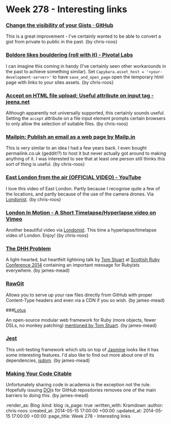 Week 278 - Interesting links
============================

### [Change the visibility of your Gists · GitHub](https://github.com/blog/1837-change-the-visibility-of-your-gists)

This is a great improvement - I've certainly wanted to be able to convert a gist from private to public in the past. {by chris-roos}


### [Boldore likes bouldering (roll with it) - Pivotal Labs](http://pivotallabs.com/boldore-likes-bouldering-roll-with-it/)

I can imagine this coming in handy (I've certainly seen other workarounds in the past to achieve something similar). Set `Capybara.asset_host = '<your-development-server>'` to have `save_and_open_page` open the temporary html page with links to your sites assets. {by chris-roos}


### [Accept on HTML file upload; Useful attribute on input tag - jeena.net](https://jeena.net/posts/98)

Although apparently not universally supported, this certainly sounds useful. Setting the `accept` attribute on a file input element prompts certain browsers to only allow the selection of suitable files. {by chris-roos}


### [Mailpin: Publish an email as a web page by Mailp.in](http://mailp.in/c8cN1BEb)

This is very similar to an idea I had a few years back. I even bought permailink.co.uk (geddit!?) to host it but never actually got around to making anything of it. I was interested to see that at least one person still thinks this sort of thing is useful. {by chris-roos}


### [East London from the air (OFFICIAL VIDEO) - YouTube](https://www.youtube.com/watch?v=s2ew201DhpI)

I love this video of East London. Partly because I recognise quite a few of the locations, and partly because of the use of the camera drones. Via [Londonist](http://londonist.com/2014/04/a-superheros-view-of-east-london.php). {by chris-roos}


### [London In Motion - A Short Timelapse/Hyperlapse video on Vimeo](http://vimeo.com/91869269)

Another beautiful video via [Londonist](http://londonist.com/2014/04/london-in-motion-a-new-timelapse-of-the-capital.php). This time a hyperlapse/timelapse video of London. Enjoy! {by chris-roos}


### [The DHH Problem](http://codon.com/the-dhh-problem)

A light-hearted, but heartfelt lightning talk by [Tom Stuart](https://twitter.com/tomstuart) at [Scottish Ruby Conference 2014](http://2014.scottishrubyconference.com/) containing an important message for Rubyists everywhere. {by james-mead}


### [RawGit](http://rawgit.com/)

Allows you to serve up your raw files directly from GitHub with proper Content-Type headers and even via a CDN if you so wish. {by james-mead}


###[Lotus](http://lotusrb.org/)

An open-source modular web framework for Ruby (more objects, fewer DSLs, no monkey patching) [mentioned by Tom Stuart](https://twitter.com/tomstuart/status/466964841174159360). {by james-mead}


### [Jest](http://facebook.github.io/jest/)

This unit-testing framework which sits on top of [Jasmine](http://jasmine.github.io/) looks like it has some interesting features. I'd also like to find out more about one of its dependencies, [jsdom](https://github.com/tmpvar/jsdom). {by james-mead}


### [Making Your Code Citable](https://guides.github.com/activities/citable-code/)

Unfortunately sharing code in academia is the exception not the rule. Hopefully issuing [DOI](http://en.wikipedia.org/wiki/Digital_object_identifier)s for GitHub repositories removes one of the main barriers to doing this. {by james-mead}


:render_as: Blog
:kind: blog
:is_page: true
:written_with: Kramdown
:author: chris-roos
:created_at: 2014-05-15 17:00:00 +00:00
:updated_at: 2014-05-15 17:00:00 +00:00
:page_title: Week 278 - Interesting links
